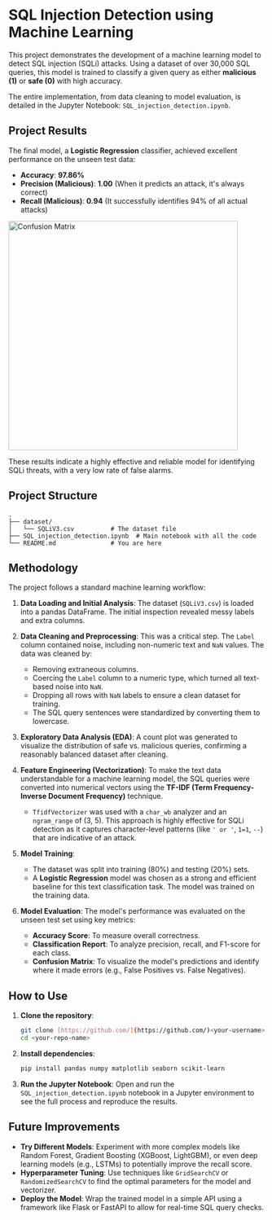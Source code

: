 # SQL Injection Detection using Machine Learning

This project demonstrates the development of a machine learning model to detect SQL injection (SQLi) attacks. Using a dataset of over 30,000 SQL queries, this model is trained to classify a given query as either **malicious (1)** or **safe (0)** with high accuracy.

The entire implementation, from data cleaning to model evaluation, is detailed in the Jupyter Notebook: `SQL_injection_detection.ipynb`.


## Project Results

The final model, a **Logistic Regression** classifier, achieved excellent performance on the unseen test data:

* **Accuracy**: **97.86%**
* **Precision (Malicious)**: **1.00** (When it predicts an attack, it's always correct)
* **Recall (Malicious)**: **0.94** (It successfully identifies 94% of all actual attacks)

<img src="https://i.imgur.com/39J6EwY.png" alt="Confusion Matrix" width="450"/>

These results indicate a highly effective and reliable model for identifying SQLi threats, with a very low rate of false alarms.

## Project Structure

```
.
├── dataset/
│   └── SQLiV3.csv          # The dataset file
├── SQL_injection_detection.ipynb  # Main notebook with all the code
└── README.md               # You are here
```

##  Methodology

The project follows a standard machine learning workflow:

1.  **Data Loading and Initial Analysis**: The dataset (`SQLiV3.csv`) is loaded into a pandas DataFrame. The initial inspection revealed messy labels and extra columns.

2.  **Data Cleaning and Preprocessing**: This was a critical step. The `Label` column contained noise, including non-numeric text and `NaN` values. The data was cleaned by:
    * Removing extraneous columns.
    * Coercing the `Label` column to a numeric type, which turned all text-based noise into `NaN`.
    * Dropping all rows with `NaN` labels to ensure a clean dataset for training.
    * The SQL query sentences were standardized by converting them to lowercase.

3.  **Exploratory Data Analysis (EDA)**: A count plot was generated to visualize the distribution of safe vs. malicious queries, confirming a reasonably balanced dataset after cleaning.
    
4.  **Feature Engineering (Vectorization)**: To make the text data understandable for a machine learning model, the SQL queries were converted into numerical vectors using the **TF-IDF (Term Frequency-Inverse Document Frequency)** technique.
    * `TfidfVectorizer` was used with a `char_wb` analyzer and an `ngram_range` of (3, 5). This approach is highly effective for SQLi detection as it captures character-level patterns (like `' or '`, `1=1`, `--`) that are indicative of an attack.

5.  **Model Training**:
    * The dataset was split into training (80%) and testing (20%) sets.
    * A **Logistic Regression** model was chosen as a strong and efficient baseline for this text classification task. The model was trained on the training data.

6.  **Model Evaluation**: The model's performance was evaluated on the unseen test set using key metrics:
    * **Accuracy Score**: To measure overall correctness.
    * **Classification Report**: To analyze precision, recall, and F1-score for each class.
    * **Confusion Matrix**: To visualize the model's predictions and identify where it made errors (e.g., False Positives vs. False Negatives).

## How to Use

1.  **Clone the repository**:
    ```bash
    git clone [https://github.com/](https://github.com/)<your-username>/<your-repo-name>.git
    cd <your-repo-name>
    ```

2.  **Install dependencies**:
    ```bash
    pip install pandas numpy matplotlib seaborn scikit-learn
    ```

3.  **Run the Jupyter Notebook**:
    Open and run the `SQL_injection_detection.ipynb` notebook in a Jupyter environment to see the full process and reproduce the results.

## Future Improvements

* **Try Different Models**: Experiment with more complex models like Random Forest, Gradient Boosting (XGBoost, LightGBM), or even deep learning models (e.g., LSTMs) to potentially improve the recall score.
* **Hyperparameter Tuning**: Use techniques like `GridSearchCV` or `RandomizedSearchCV` to find the optimal parameters for the model and vectorizer.
* **Deploy the Model**: Wrap the trained model in a simple API using a framework like Flask or FastAPI to allow for real-time SQL query checks.
